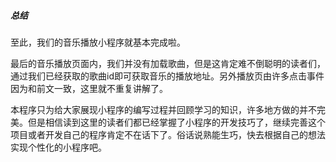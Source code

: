 ##### 总结

至此，我们的音乐播放小程序就基本完成啦。

最后的音乐播放页面内，我们并没有加载歌曲，但是这肯定难不倒聪明的读者们，通过我们已经获取的歌曲id即可获取音乐的播放地址。另外播放页由许多点击事件因为和前文一致，这里就不重复讲解了。

本程序只为给大家展现小程序的编写过程并回顾学习的知识，许多地方做的并不完美。但是相信读到这里的读者们都已经掌握了小程序的开发技巧了，继续完善这个项目或者开发自己的程序肯定不在话下了。俗话说熟能生巧，快去根据自己的想法实现个性化的小程序吧。